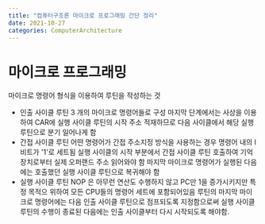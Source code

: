```yaml
---
title: "컴퓨터구조론 마이크로 프로그래밍 간단 정리"
date: 2021-10-27
categories: ComputerArchitecture
---
```


# 마이크로 프로그래밍

마이크로 명령어 형식을 이용하여 루틴을 작성하는 것

- 인출 사이클 루틴
  3 개의 마이크로 명령어들로 구성
  마지막 단계에서는 사상을 이용하여 CAR에 실행 사이클 루틴의 시작 주소 적재하므로 다음 사이클에서 해당 실행 루틴으로 분기 일어나게 함
- 간접 사이클 루틴
  어떤 명령어가 간접 주소지정 방식을 사용하는 경우
  명령어 내의 I비트가 '1'로 세트됨
  실행 사이클의 시작 부분에서 간접 사이클 루틴 호출하여 기억장치로부터 실제 오퍼랜드 주소 읽어와야 함
  마지막 마이크로 명령어가 실행된 다음에는 호출했던 실행 사이클 루틴으로 복귀해야 함
- 실행 사이클 루틴
  NOP 은 아무런 연산도 수행하지 않고 PC만 1을 증가시키지만 특정 목적으 위하여 모든 CPU들의 명령어 세트에 포함되어있음
  루틴의 마지막 마이크로 명령어에는 다음 인출 사이클 루틴으로 점프되도록 지정함으로써 실행 사이클 루틴의 수행이 종료된 다음에는 인출 사이클부터 다시 시작되도록 해야함.
